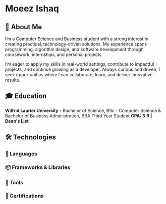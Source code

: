 # Moeez Ishaq

## 👋 About Me
I’m a Computer Science and Business student with a strong interest in creating practical, technology-driven solutions. My experience spans programming, algorithm design, and software development through coursework, internships, and personal projects.

I’m eager to apply my skills in real-world settings, contribute to impactful projects, and continue growing as a developer. Always curious and driven, I seek opportunities where I can collaborate, learn, and deliver innovative results.

## 🎓 Education
**Wilfrid Laurier University** - Bachelor of Science, BSc - Computer Science & Bachelor of Business Administration, BBA
Third Year Student
**GPA: 3.9 | Dean's List**

## 🛠️ Technologies

### 📝 Languages

### 📦 Frameworks & Libraries

### 🧰 Tools

### 🏅 Certifications
<!--
**MoeezIshaq/MoeezIshaq** is a ✨ _special_ ✨ repository because its `README.md` (this file) appears on your GitHub profile.

Here are some ideas to get you started:

- 🔭 I’m currently working on ...
- 🌱 I’m currently learning ...
- 👯 I’m looking to collaborate on ...
- 🤔 I’m looking for help with ...
- 💬 Ask me about ...
- 📫 How to reach me: ...
- 😄 Pronouns: ...
- ⚡ Fun fact: ...
-->

